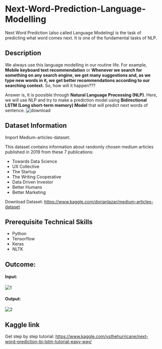 # Next-Word-Prediction-Language-Modelling

Next Word Prediction (also called Language Modeling) is the task of predicting what word comes next. It is one of the fundamental tasks of NLP.

## Description

We always use this language modelling in our routine life. For example, **Mobile keyboard text recommendation** or **Whenever we search for something on any search engine, we get many suggestions and, as we type new words in it, we get better recommendations according to our searching context.** So, how will it happen???

Answer is, It is poosible through **Natural Language Processing (NLP)**. Here, we will use NLP and try to make a prediction model using **Bidirectional LSTM (Long short-term memory) Model** that will predict next words of sentence.
![download](https://user-images.githubusercontent.com/55491822/135738900-079baeed-99de-4dd3-aaad-0b94a4512126.png)

## Dataset Information

Import Medium-articles-dataset:

This dataset contains information about randomly chosen medium articles published in 2019 from these 7 publications:

- Towards Data Science
- UX Collective
- The Startup
- The Writing Cooperative
- Data Driven Investor
- Better Humans
- Better Marketing

Download Dataset: https://www.kaggle.com/dorianlazar/medium-articles-dataset

## Prerequisite Technical Skills
- Python
- Tensorflow
- Keras
- NLTK

## Outcome:

#### Input:
![1](https://user-images.githubusercontent.com/55491822/135739033-0e020946-bda4-4924-a9be-ae6fd5cd3902.PNG)

#### Output:
![2](https://user-images.githubusercontent.com/55491822/135739036-5d0d0030-992d-4e9e-a3ab-3751e17c33e7.PNG)

## Kaggle link

Get step by step tutorial: https://www.kaggle.com/ysthehurricane/next-word-prediction-bi-lstm-tutorial-easy-way/
